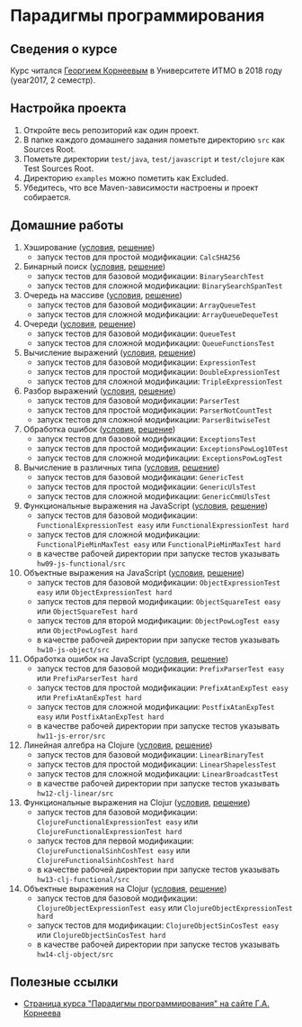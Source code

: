 # Парадигмы программирования

## Сведения о курсе

Курс читался [Георгием Корнеевым](https://github.com/kgeorgiy) в Университете ИТМО в 2018 году (year2017, 2 семестр).

## Настройка проекта

1. Откройте весь репозиторий как один проект.
2. В папке каждого домашнего задания пометьте директорию `src` как Sources Root.
3. Пометьте директории `test/java`, `test/javascript` и `test/clojure` как Test Sources Root.
4. Директорию `examples` можно пометить как Excluded.
5. Убедитесь, что все Maven-зависимости настроены и проект собирается.

## Домашние работы

1. Хэширование ([условия](hw01-hash/tasks.md), [решение](hw01-hash))
    * запуск тестов для простой модификации: `CalcSHA256`
2. Бинарный поиск ([условия](hw02-search/tasks.md), [решение](hw02-search))
    * запуск тестов для базовой модификации: `BinarySearchTest`
    * запуск тестов для сложной модификации: `BinarySearchSpanTest`
3. Очередь на массиве ([условия](hw03-array-queue/tasks.md), [решение](hw03-array-queue))
    * запуск тестов для базовой модификации: `ArrayQueueTest`
    * запуск тестов для сложной модификации: `ArrayQueueDequeTest`
4. Очереди ([условия](hw04-queues/tasks.md), [решение](hw04-queues))
    * запуск тестов для базовой модификации: `QueueTest`
    * запуск тестов для сложной модификации: `QueueFunctionsTest`
5. Вычисление выражений ([условия](hw05-expression/tasks.md), [решение](hw05-expression))
    * запуск тестов для базовой модификации: `ExpressionTest`
    * запуск тестов для простой модификации: `DoubleExpressionTest`
    * запуск тестов для сложной модификации: `TripleExpressionTest`
6. Разбор выражений ([условия](hw06-parser/tasks.md), [решение](hw06-parser))
    * запуск тестов для базовой модификации: `ParserTest`
    * запуск тестов для простой модификации: `ParserNotCountTest`
    * запуск тестов для сложной модификации: `ParserBitwiseTest`
7. Обработка ошибок ([условия](hw07-exception/tasks.md), [решение](hw07-exception))
    * запуск тестов для базовой модификации: `ExceptionsTest`
    * запуск тестов для простой модификации: `ExceptionsPowLog10Test`
    * запуск тестов для сложной модификации: `ExceptionsPowLogTest`
8. Вычисление в различных типа ([условия](hw08-generics/tasks.md), [решение](hw08-generics))
    * запуск тестов для базовой модификации: `GenericTest`
    * запуск тестов для простой модификации: `GenericUlsTest`
    * запуск тестов для сложной модификации: `GenericCmmUlsTest`
9. Функциональные выражения на JavaScript ([условия](hw09-js-functional/tasks.md), [решение](hw09-js-functional))
    * запуск тестов для базовой модификации: `FunctionalExpressionTest easy` или `FunctionalExpressionTest hard`
    * запуск тестов для сложной модификации: `FunctionalPieMinMaxTest easy` или `FunctionalPieMinMaxTest hard`
    * в качестве рабочей директории при запуске тестов указывать `hw09-js-functional/src`
10. Объектные выражения на JavaScript ([условия](hw10-js-object/tasks.md), [решение](hw10-js-object))
    * запуск тестов для базовой модификации: `ObjectExpressionTest easy` или `ObjectExpressionTest hard`
    * запуск тестов для первой модификации: `ObjectSquareTest easy` или `ObjectSquareTest hard`
    * запуск тестов для второй модификации: `ObjectPowLogTest easy` или `ObjectPowLogTest hard`
    * в качестве рабочей директории при запуске тестов указывать `hw10-js-object/src`
11. Обработка ошибок на JavaScript ([условия](hw11-js-error/tasks.md), [решение](hw11-js-error))
    * запуск тестов для базовой модификации: `PrefixParserTest easy` или `PrefixParserTest hard`
    * запуск тестов для простой модификации: `PrefixAtanExpTest easy` или `PrefixAtanExpTest hard`
    * запуск тестов для сложной модификации: `PostfixAtanExpTest easy` или `PostfixAtanExpTest hard`
    * в качестве рабочей директории при запуске тестов указывать `hw11-js-error/src`
12. Линейная алгебра на Clojure ([условия](hw12-clj-linear/tasks.md), [решение](hw12-clj-linear))
    * запуск тестов для базовой модификации: `LinearBinaryTest`
    * запуск тестов для простой модификации: `LinearShapelessTest`
    * запуск тестов для сложной модификации: `LinearBroadcastTest`
    * в качестве рабочей директории при запуске тестов указывать `hw12-clj-linear/src`
13. Функциональные выражения на Clojur ([условия](hw13-clj-functional/tasks.md), [решение](hw13-clj-functional))
    * запуск тестов для базовой модификации: `ClojureFunctionalExpressionTest easy` или `ClojureFunctionalExpressionTest hard`
    * запуск тестов для первой модификации: `ClojureFunctionalSinhCoshTest easy` или `ClojureFunctionalSinhCoshTest hard`
    * в качестве рабочей директории при запуске тестов указывать `hw13-clj-functional/src`
14. Объектные выражения на Clojur ([условия](hw14-clj-object/tasks.md), [решение](hw14-clj-object))
    * запуск тестов для базовой модификации: `ClojureObjectExpressionTest easy` или `ClojureObjectExpressionTest hard`
    * запуск тестов для модификации: `ClojureObjectSinCosTest easy` или `ClojureObjectSinCosTest hard`
    * в качестве рабочей директории при запуске тестов указывать `hw14-clj-object/src`
    
## Полезные ссылки

* [Страница курса "Парадигмы программирования" на сайте Г.А. Корнеева](http://www.kgeorgiy.info/courses/paradigms/)

